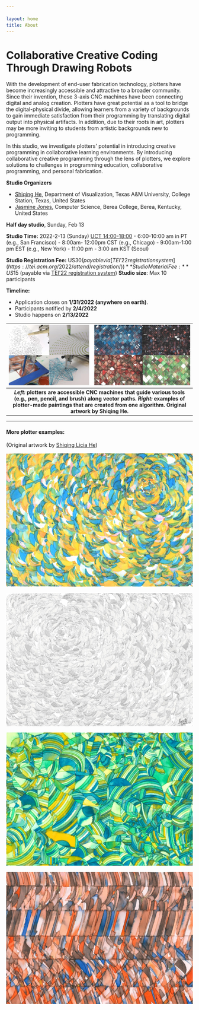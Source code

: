 ```yaml
---

layout: home
title: About
---
```


# Collaborative Creative Coding Through Drawing Robots

With the development of end-user fabrication technology, plotters have become increasingly accessible and attractive to a broader community. Since their invention, these 3-axis CNC machines have been connecting digital and analog creation. Plotters have great potential as a tool to bridge the digital-physical divide, allowing learners from a variety of backgrounds to gain immediate satisfaction from their programming by translating digital output into physical artifacts. In addition, due to their roots in art, plotters may be more inviting to students from artistic backgrounds new to programming.

In this studio, we investigate plotters' potential in introducing creative programming in collaborative learning environments. By introducing collaborative creative programming through the lens of plotters, we explore solutions to challenges in programming education, collaborative programming, and personal fabrication.

**Studio Organizers**
-   [Shiqing He](mailto:liciahe@tamu.edu), Department of Visualization, Texas A&M University, College Station, Texas, United States
-   [Jasmine Jones](https://jazzij.github.io), Computer Science, Berea College, Berea, Kentucky, United States



**Half day studio**, Sunday, Feb 13

**Studio Time:**  2022-2-13 (Sunday)  [UCT 14:00-18:00](https://www.timeanddate.com/worldclock/converter.html?iso=20220213T140000&p1=2284&p2=224&p3=235&p4=179)
	- 6:00-10:00 am in PT (e.g., San Francisco)
	- 8:00am- 12:00pm  CST (e.g., Chicago)
	- 9:00am-1:00 pm EST (e.g., New York)
	- 11:00 pm - 3:00 am KST (Seoul) 

**Studio Registration Fee:** US$30 (payable via [TEI'22 registration system](https://tei.acm.org/2022/attend/registration/))
**Studio Material Fee:** US$15 (payable via [TEI'22 registration system](https://tei.acm.org/2022/attend/registration/))
**Studio size**: Max 10 participants

**Timeline:**  
- Application closes on  **1/31/2022 (anywhere on earth)**.
- Participants notified by **2/4/2022**
- Studio happens on **2/13/2022**



|![Examples of plotter-made generative art](/assets/example_images.jpg)|
|:--:|
| <b><i>Left:</i> plotters are accessible CNC machines that guide various tools (e.g., pen, pencil, and brush) along vector paths. <i>Right:</i> examples of plotter-made paintings that are created from one algorithm. Original artwork by Shiqing He.</b> |



---------------------------------------

#### More plotter examples:
(Original artwork by [Shiqing Licia He](https://twitter.com/Licia_He))

![](assets/20210702_63_9.jpg)

![](assets/20210702_58_8.jpg)



![](assets/10_crop_2400-2400.jpg)

![](assets/0_crop_2400-2400.jpg)
